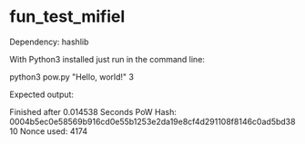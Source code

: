 # fun_test_mifiel

Dependency:
hashlib

With Python3 installed just run in the command line:

python3 pow.py "Hello, world\!" 3

Expected output:

Finished after 0.014538 Seconds
PoW Hash: 0004b5ec0e58569b916cd0e55b1253e2da19e8cf4d291108f8146c0ad5bd3810
Nonce used: 4174

